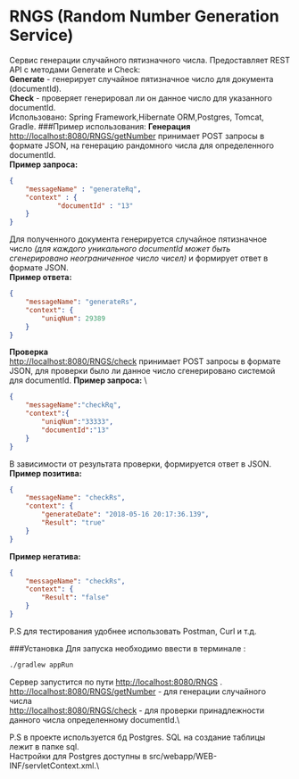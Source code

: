# RNGS (Random Number Generation Service)
Сервис генерации случайного пятизначного числа. Предоставляет REST API с методами Generate и Check: \
**Generate** - генерирует случайное пятизначное число для документа (documentId). \
**Check** -  проверяет генерировал ли он данное число для указанного documentId.\
Использовано: Spring Framework,Hibernate ORM,Postgres, Tomcat, Gradle.
###Пример использования:
**Генерация** \
<http://localhost:8080/RNGS/getNumber> принимает POST запросы в формате JSON, на генерацию рандомного числа для определенного documentId. \
**Пример запроса:**
```json
{
    "messageName" : "generateRq",
    "context" : {
	        "documentId" : "13"
    }
}
``` 
Для полученного документа генерируется случайное пятизначное число *(для каждого уникального documentId может быть сгенерировано неограниченное число чисел)* и формирует ответ в формате JSON.\
**Пример ответа:**
```json
{
    "messageName": "generateRs",
    "context": {
        "uniqNum": 29389
    }
}
``` 
**Проверка** \
<http://localhost:8080/RNGS/check> принимает POST запросы в формате JSON, для проверки было ли данное число сгенерировано системой для documentId.
**Пример запроса:** \
```json
{
    "messageName":"checkRq",
    "context":{
        "uniqNum":"33333",
        "documentId":"13"
    }
}
``` 
В зависимости от результата проверки, формируется ответ в JSON.
**Пример позитива:**
```json
{
    "messageName": "checkRs",
    "context": {
        "generateDate": "2018-05-16 20:17:36.139",
        "Result": "true"
    }
}
``` 
**Пример негатива:**
```json
{
    "messageName": "checkRs",
    "context": {
        "Result": "false"
    }
}
``` 
 P.S для тестирования удобнее использовать Postman, Curl и т.д.
 
###Установка
Для запуска необходимо ввести в терминале :
```bash
./gradlew appRun
```
Сервер запустится по пути <http://localhost:8080/RNGS> . \
<http://localhost:8080/RNGS/getNumber> - для генерации случайного числа\
<http://localhost:8080/RNGS/check> -  для проверки принадлежности данного числа определенному documentId.\

P.S в проекте используется бд Postgres.
SQL на создание таблицы лежит в папке sql.\
Настройки для Postgres доступны в src/webapp/WEB-INF/servletContext.xml.\

